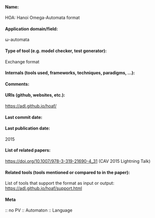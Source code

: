 #### Name:
HOA: Hanoi Omega-Automata format

#### Application domain/field:
ω-automata

#### Type of tool (e.g. model checker, test generator):
Exchange format

#### Internals (tools used, frameworks, techniques, paradigms, ...):

#### Comments:

#### URIs (github, websites, etc.):
https://adl.github.io/hoaf/

#### Last commit date:

#### Last publication date:
2015

#### List of related papers:
https://doi.org/10.1007/978-3-319-21690-4_31 (CAV 2015 Lightning Talk)

#### Related tools (tools mentioned or compared to in the paper):
List of tools that support the format as input or output: https://adl.github.io/hoaf/support.html

#### Meta
:: no PV
:: Automaton
:: Language